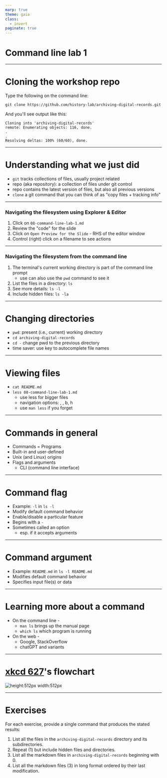 ```yaml
---
marp: true
theme: gaia
class:
  - invert
paginate: true
---
```

<!-- _class: lead -->
# Command line lab 1
---
# Cloning the workshop repo
Type the following on the command line:

 `git clone https://github.com/history-lab/archiving-digital-records.git`

And you'll see output like this:
```
Cloning into 'archiving-digital-records'
remote: Enumerating objects: 116, done.
.
.
Resolving deltas: 100% (60/60), done.
```
---
# Understanding what we just did
* `git` tracks collections of files, usually project related
* repo (aka repository): a collection of files under git control
* repo contains the latest version of files, but also all previous versions
* `clone` a git command that you can think of as "copy files + tracking info"
---
### Navigating the filesystem using Explorer & Editor
1. Click on `08-command-line-lab-1.md`
2. Review the "code" for the slide
3. Click on `Open Preview for the Slide` - RHS of the editor window
4. Control (right) click on a filename to see actions
---
### Navigating the filesystem from the command line
1. The terminal's current working directory is part of the command line prompt
    * use can also use the `pwd` command to see it
2. List the files in a directory: `ls`
3. See more details: `ls -l`
4. Include hidden files: `ls -la`
---
# Changing directories
* `pwd`: present (i.e., current) working directory
*  `cd archiving-digital-records` 
*  `cd -` change pwd to the previous directory
*  time saver: use <tab> key to autocomplete file names 
---
# Viewing files
* `cat README.md`
* `less 08-command-line-lab-1.md`
    * use less for bigger files
    * navigation options: <return>, <space>, b, h
    * use `man less` if you forget
---
# Commands in general
* Commands = Programs
* Built-in and user-defined
* Unix (and Linux) origins
* Flags and arguments
    * CLI (command line interface)
---
# Command flag
* Example: `-l` in `ls -l` 
* Modify default command behavior
* Enable/disable a particular feature
* Begins with a `-`
* Sometimes called an option
   * esp. if it accepts arguments
---
# Command argument
* Example: `README.md` in `ls -l README.md` 
* Modifies default command behavior
* Specifies input file(s) or data

---
# Learning more about a command
* On the command line -
    * `man ls` brings up the manual page
    * `which ls` which program is running 
* On the web -
    * Google, StackOverflow
    * chatGPT and variants
---
# [xkcd 627](https://xkcd.com/627/)'s flowchart
![height:512px width:512px](https://imgs.xkcd.com/comics/tech_support_cheat_sheet.png)

---
# Exercises
For each exercise, provide a single command that produces the stated results: 
1. List all the files in the `archiving-digital-records` directory and its subdirectories.
2. Repeat (1) but include hidden files and directories.
3. List all the markdown files in `archiving-digital-records` beginning with 0.
4. List all the markdown files (3) in long format ordered by their last modification.